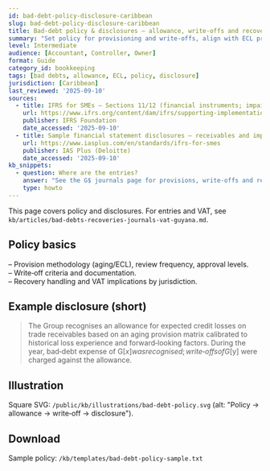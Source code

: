 ```yaml
---
id: bad-debt-policy-disclosure-caribbean
slug: bad-debt-policy-disclosure-caribbean
title: Bad-debt policy & disclosures — allowance, write‑offs and recoveries (Caribbean)
summary: "Set policy for provisioning and write‑offs, align with ECL principles, and draft concise disclosure notes. Cross-link to G$ journal entries."
level: Intermediate
audience: [Accountant, Controller, Owner]
format: Guide
category_id: bookkeeping
tags: [bad debts, allowance, ECL, policy, disclosure]
jurisdiction: [Caribbean]
last_reviewed: '2025-09-10'
sources:
  - title: IFRS for SMEs — Sections 11/12 (financial instruments; impairment)
    url: https://www.ifrs.org/content/dam/ifrs/supporting-implementation/smes/module-11.pdf
    publisher: IFRS Foundation
    date_accessed: '2025-09-10'
  - title: Sample financial statement disclosures — receivables and impairment
    url: https://www.iasplus.com/en/standards/ifrs-for-smes
    publisher: IAS Plus (Deloitte)
    date_accessed: '2025-09-10'
kb_snippets:
  - question: Where are the entries?
    answer: "See the G$ journals page for provisions, write‑offs and recoveries. This page focuses on policy and disclosures."
    type: howto
---
```


This page covers policy and disclosures. For entries and VAT, see `kb/articles/bad-debts-recoveries-journals-vat-guyana.md`.

## Policy basics
– Provision methodology (aging/ECL), review frequency, approval levels.  
– Write‑off criteria and documentation.  
– Recovery handling and VAT implications by jurisdiction.

## Example disclosure (short)
> The Group recognises an allowance for expected credit losses on trade receivables based on an aging provision matrix calibrated to historical loss experience and forward‑looking factors. During the year, bad‑debt expense of G$[x] was recognised; write‑offs of G$[y] were charged against the allowance.

## Illustration
Square SVG: `/public/kb/illustrations/bad-debt-policy.svg` (alt: "Policy → allowance → write‑off → disclosure").
## Download
Sample policy: `/kb/templates/bad-debt-policy-sample.txt`
